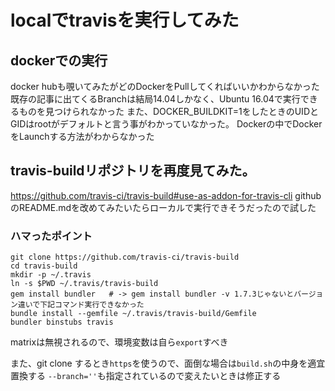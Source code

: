 # localでtravisを実行してみた

## dockerでの実行
docker hubも覗いてみたがどのDockerをPullしてくればいいかわからなかった
既存の記事に出てくるBranchは結局14.04しかなく、Ubuntu 16.04で実行できるものを見つけられなかった
また、DOCKER_BUILDKIT=1をしたときのUIDとGIDはrootがデフォルトと言う事がわかっていなかった。
Dockerの中でDockerをLaunchする方法がわからなかった

                                                                               

## travis-buildリポジトリを再度見てみた。

https://github.com/travis-ci/travis-build#use-as-addon-for-travis-cli
githubのREADME.mdを改めてみたいたらローカルで実行できそうだったので試した

### ハマったポイント
```
git clone https://github.com/travis-ci/travis-build
cd travis-build
mkdir -p ~/.travis
ln -s $PWD ~/.travis/travis-build
gem install bundler   # -> gem install bundler -v 1.7.3じゃないとバージョン違いで下記コマンド実行できなかった
bundle install --gemfile ~/.travis/travis-build/Gemfile
bundler binstubs travis
```

matrixは無視されるので、環境変数は自ら`export`すべき

また、git clone するとき`https`を使うので、面倒な場合は`build.sh`の中身を適宜置換する
`--branch=''`も指定されているので変えたいときは修正する
